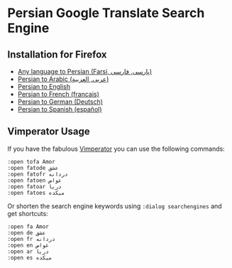 # Persian Google Translate Search Engine


## Installation for Firefox

  * [Any language to Persian (Farsi, پارسی, فارسی)](https://addons.mozilla.org/en-US/firefox/addon/tofa/)
  * [Persian to Arabic (عربی, العربية)](https://addons.mozilla.org/en-US/firefox/addon/fatoar/)
  * [Persian to English](https://addons.mozilla.org/en-US/firefox/addon/fatoen/)
  * [Persian to French (français)](https://addons.mozilla.org/en-US/firefox/addon/fatofr/)
  * [Persian to German (Deutsch)](https://addons.mozilla.org/en-US/firefox/addon/fatode/)
  * [Persian to Spanish (español)](https://addons.mozilla.org/en-US/firefox/addon/fatoes/)

## Vimperator Usage

If you have the fabulous [Vimperator](http://www.vimperator.org/vimperator) 
you can use the following commands:

~~~
:open tofa Amor
:open fatode عشق
:open fatofr دردانه
:open fatoen غواص
:open fatoar دریا
:open fatoes میکده
~~~

Or shorten the search engine keywords using `:dialog searchengines` and get
shortcuts:

~~~
:open fa Amor
:open de عشق
:open fr دردانه
:open en غواص
:open ar دریا
:open es میکده
~~~

